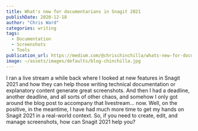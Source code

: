 ```yaml
---
title: What's new for documentarians in Snagit 2021
publishDate: 2020-12-18
author: "Chris Ward"
categories: writing
tags: 
  - Documentation
  - Screenshots
  - Tools
publication_url: https://medium.com/@chrischinchilla/whats-new-for-documentarians-in-snagit-2021-24ce729fa87e
image: ~/assets/images/defaults/blog-chinchilla.jpg
---
```


I ran a live stream a while back where I looked at new features in
Snagit 2021 and how they can help those writing technical documentation
or explanatory content generate great screenshots. And then I had a
deadline, another deadline, and all sorts of other chaos, and somehow I
only got around the blog post to accompany that livestream... now. Well,
on the positive, in the meantime, I have had much more time to get my
hands on Snagit 2021 in a real-world context. So, if you need to create,
edit, and manage screenshots, how can Snagit 2021 help you?